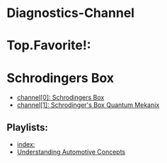 # Diagnostics-Channel

# Top.Favorite!:
# Schrodingers Box
- [channel[0]: Schrodingers Box](https://www.youtube.com/c/SchrodingersBox)
- [channel[1]: Schrodinger's Box Quantum Mekanix](https://www.youtube.com/channel/UCIzxq-myPtltEVZPZ8H4spg)

## Playlists:
- [index:](https://www.youtube.com/c/SchrodingersBox/playlists)
- [Understanding Automotive Concepts](https://www.youtube.com/playlist?list=PLKQS2gNIDMghurUViayzngEmkyv-r4NTg)

